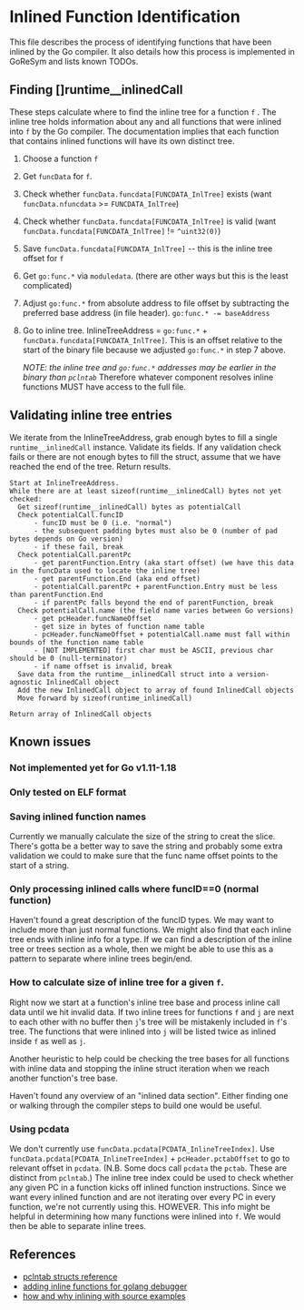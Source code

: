 # Inlined Function Identification

This file describes the process of identifying functions that have been inlined by the Go compiler. 
It also details how this process is implemented in GoReSym and lists known TODOs.

## Finding []runtime__inlinedCall

These steps calculate where to find the inline tree for a function `f` . 
The inline tree holds information about any and all functions that were inlined into `f` by the Go compiler.
The documentation implies that each function that contains inlined functions will have its own distinct tree.

1. Choose a function `f`
2. Get `funcData` for `f`.
3. Check whether `funcData.funcdata[FUNCDATA_InlTree]` exists (want `funcData.nfuncdata` >= `FUNCDATA_InlTree`)
4. Check whether `funcData.funcdata[FUNCDATA_InlTree]` is valid (want `funcData.funcdata[FUNCDATA_InlTree]` != `^uint32(0)`)
5. Save `funcData.funcdata[FUNCDATA_InlTree]` -- this is the inline tree offset for `f`
6. Get `go:func.*` via `moduledata`. (there are other ways but this is the least complicated)
7. Adjust `go:func.*` from absolute address to file offset by subtracting the preferred base address (in file header). `go:func.* -= baseAddress`
9. Go to inline tree. InlineTreeAddress = `go:func.*` + `funcData.funcdata[FUNCDATA_InlTree]`.  This is an offset relative to the start of the binary file because we adjusted `go:func.*` in step 7 above.

   *NOTE: the inline tree and `go:func.*` addresses may be earlier in the binary than `pclntab`*
   Therefore whatever component resolves inline functions MUST have access to the full file.

## Validating inline tree entries

We iterate from the InlineTreeAddress, grab enough bytes to fill a single `runtime__inlinedCall` instance. Validate its fields. If any validation check fails or there are not enough bytes to fill the struct, assume that we have reached the end of the tree. Return results.

```
Start at InlineTreeAddress.
While there are at least sizeof(runtime__inlinedCall) bytes not yet checked:
  Get sizeof(runtime__inlinedCall) bytes as potentialCall
  Check potentialCall.funcID
      - funcID must be 0 (i.e. "normal")
      - the subsequent padding bytes must also be 0 (number of pad bytes depends on Go version)
      - if these fail, break
  Check potentialCall.parentPc
      - get parentFunction.Entry (aka start offset) (we have this data in the funcData used to locate the inline tree)
      - get parentFunction.End (aka end offset)
      - potentialCall.parentPc + parentFunction.Entry must be less than parentFunction.End
      - if parentPc falls beyond the end of parentFunction, break
  Check potentialCall.name (the field name varies between Go versions)
      - get pcHeader.funcNameOffset
      - get size in bytes of function name table
      - pcHeader.funcNameOffset + potentialCall.name must fall within bounds of the function name table
      - [NOT IMPLEMENTED] first char must be ASCII, previous char should be 0 (null-terminator)
      - if name offset is invalid, break
  Save data from the runtime__inlinedCall struct into a version-agnostic InlinedCall object
  Add the new InlinedCall object to array of found InlinedCall objects
  Move forward by sizeof(runtime_inlinedCall)

Return array of InlinedCall objects   

```

## Known issues

### Not implemented yet for Go v1.11-1.18

### Only tested on ELF format

### Saving inlined function names

Currently we manually calculate the size of the string to creat the slice. There's gotta be a better way to save the string and probably some extra validation we could to make sure that the func name offset points to the start of a string.

### Only processing inlined calls where funcID==0 (normal function)

Haven't found a great description of the funcID types. We may want to include more than just normal functions. We might also find that each inline tree ends with inline info for a type. If we can find a description of the inline tree or trees section as a whole, then we might be able to use this as a pattern to separate where inline trees begin/end.

### How to calculate size of inline tree for a given `f`.

Right now we start at a function's inline tree base and
process inline call data until we hit invalid data. If two inline trees for functions `f` and `j` are next to each other
with no buffer then `j`'s tree will be mistakenly included in `f`'s tree. The functions that were inlined into `j` 
will be listed twice as inlined inside `f` as well as `j`. 

Another heuristic to help could be checking the tree bases for all functions with inline data and stopping the inline struct iteration when we reach another function's tree base. 

Haven't found any overview of an "inlined data section". Either finding one or walking through the compiler steps to build one would be useful.

### Using pcdata

We don't currently use `funcData.pcdata[PCDATA_InlineTreeIndex]`. 
Use `funcData.pcdata[PCDATA_InlineTreeIndex]` + `pcHeader.pctabOffset` to go to relevant offset in `pcdata`. 
(N.B. Some docs call `pcdata` the `pctab`. These are distinct from `pclntab`.)
The inline tree index could be used to check whether any given PC in a function kicks off inlined function instructions. 
Since we want every inlined function and are not iterating over every PC in every function, we're not currently using this. HOWEVER. 
This info might be helpful in determining how many functions were inlined into `f`. We would then be able to separate inline trees.


## References

* [pclntab structs reference](https://github.com/elastic/otel-profiling-agent/blob/main/docs/gopclntab.md)
* [adding inline functions for golang debugger](https://developers.redhat.com/articles/2024/04/03/how-add-debug-support-go-stripped-binaries)
* [how and why inlining with source examples](https://dave.cheney.net/2020/04/25/inlining-optimisations-in-go)
